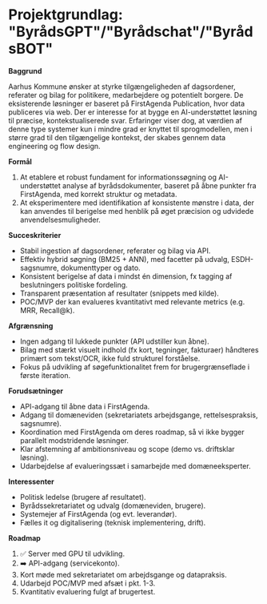 # Projektgrundlag: "ByrådsGPT"/"Byrådschat"/"ByrådsBOT"

**Baggrund**

Aarhus Kommune ønsker at styrke tilgængeligheden af dagsordener, referater og bilag for politikere, medarbejdere og potentielt borgere. De eksisterende løsninger er baseret på FirstAgenda Publication, hvor data publiceres via web. Der er interesse for at bygge en AI-understøttet løsning til præcise, kontekstualiserede svar. Erfaringer viser dog, at værdien af denne type systemer kun i mindre grad er knyttet til sprogmodellen, men i større grad til den tilgængelige kontekst, der skabes gennem data engineering og flow design.

**Formål**

1) At etablere et robust fundament for informationssøgning og AI-understøttet analyse af byrådsdokumenter, baseret på åbne punkter fra FirstAgenda, med korrekt struktur og metadata.
2) At eksperimentere med identifikation af konsistente mønstre i data, der kan anvendes til berigelse med henblik på øget præcision og udvidede anvendelsesmuligheder.

**Succeskriterier**

* Stabil ingestion af dagsordener, referater og bilag via API.
* Effektiv hybrid søgning (BM25 + ANN), med facetter på udvalg, ESDH-sagsnumre, dokumenttyper og dato.
* Konsistent berigelse af data i mindst én dimension, fx tagging af beslutningers politiske fordeling.
* Transparent præsentation af resultater (snippets med kilde).
* POC/MVP der kan evalueres kvantitativt med relevante metrics (e.g. MRR, Recall@k).

**Afgrænsning**

* Ingen adgang til lukkede punkter (API udstiller kun åbne).
* Bilag med stærkt visuelt indhold (fx kort, tegninger, fakturaer) håndteres primært som tekst/OCR, ikke fuld strukturel forståelse.
* Fokus på udvikling af søgefunktionalitet frem for brugergrænseflade i første iteration.

**Forudsætninger**

* API-adgang til åbne data i FirstAgenda.
* Adgang til domæneviden (sekretariatets arbejdsgange, rettelsespraksis, sagsnumre).
* Koordination med FirstAgenda om deres roadmap, så vi ikke bygger parallelt modstridende løsninger.
* Klar afstemning af ambitionsniveau og scope (demo vs. driftsklar løsning).
* Udarbejdelse af evalueringssæt i samarbejde med domæneeksperter.

**Interessenter**

* Politisk ledelse (brugere af resultatet).
* Byrådssekretariatet og udvalg (domæneviden, brugere).
* Systemejer af FirstAgenda (og evt. leverandør).
* Fælles it og digitalisering (teknisk implementering, drift).

**Roadmap**

1. ✅ Server med GPU til udvikling.
2. ➡️ API-adgang (servicekonto).
3. Kort møde med sekretariatet om arbejdsgange og datapraksis.
4. Udarbejd POC/MVP med afsæt i pkt. 1-3.
5. Kvantitativ evaluering fulgt af brugertest.